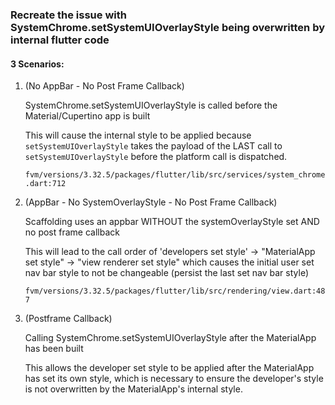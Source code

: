 
### Recreate the issue with SystemChrome.setSystemUIOverlayStyle being overwritten by internal flutter code
#### 3 Scenarios:
1. (No AppBar - No Post Frame Callback)

    SystemChrome.setSystemUIOverlayStyle is called before the Material/Cupertino app is built
    
    This will cause the internal style to be applied because `setSystemUIOverlayStyle` takes
    the payload of the LAST call to `setSystemUIOverlayStyle` before the platform call is dispatched.

    `fvm/versions/3.32.5/packages/flutter/lib/src/services/system_chrome.dart:712`
2. (AppBar - No SystemOverlayStyle - No Post Frame Callback)

    Scaffolding uses an appbar WITHOUT the systemOverlayStyle set AND no post frame callback
    
    This will lead to the call order of 'developers set style' -> "MaterialApp set style" -> "view renderer set style"
    which causes the initial user set nav bar style to not be changeable (persist the last set nav bar style)

    `fvm/versions/3.32.5/packages/flutter/lib/src/rendering/view.dart:487`
3. (Postframe Callback)

    Calling SystemChrome.setSystemUIOverlayStyle after the MaterialApp has been built
    
    This allows the developer set style to be applied after the MaterialApp has set its own style,
    which is necessary to ensure the developer's style is not overwritten by the MaterialApp's
    internal style.
